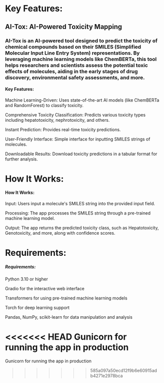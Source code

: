 

Key Features:
=======
## AI-Tox: AI-Powered Toxicity Mapping
### AI-Tox is an AI-powered tool designed to predict the toxicity of chemical compounds based on their SMILES (Simplified Molecular Input Line Entry System) representations. By leveraging machine learning models like ChemBERTa, this tool helps researchers and scientists assess the potential toxic effects of molecules, aiding in the early stages of drug discovery, environmental safety assessments, and more.

#### Key Features:

Machine Learning-Driven: Uses state-of-the-art AI models (like ChemBERTa and RandomForest) to classify toxicity.

Comprehensive Toxicity Classification: Predicts various toxicity types including hepatotoxicity, nephrotoxicity, and others.

Instant Prediction: Provides real-time toxicity predictions.

User-Friendly Interface: Simple interface for inputting SMILES strings of molecules.

Downloadable Results: Download toxicity predictions in a tabular format for further analysis.


How It Works:
=======
#### How It Works:

Input: Users input a molecule's SMILES string into the provided input field.

Processing: The app processes the SMILES string through a pre-trained machine learning model.

Output: The app returns the predicted toxicity class, such as Hepatotoxicity, Genotoxicity, and more, along with confidence scores.


Requirements:
=======
##### Requirements:

Python 3.10 or higher

Gradio for the interactive web interface

Transformers for using pre-trained machine learning models

Torch for deep learning support

Pandas, NumPy, scikit-learn for data manipulation and analysis

<<<<<<< HEAD
Gunicorn for running the app in production
=======
Gunicorn for running the app in production
>>>>>>> 585a097a50ecd12f9b6e60915adb4271e2978bca
